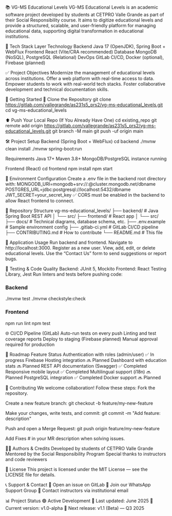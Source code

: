 📚 VG-MS Educational Levels
VG-MS Educational Levels is an academic software project developed by students at CETPRO Valle Grande as part of their Social Responsibility course. It aims to digitize educational levels and provide a structured, scalable, and user-friendly platform for managing educational data, supporting digital transformation in educational institutions.

🔧 Tech Stack
Layer	Technology
Backend	Java 17 (OpenJDK), Spring Boot + WebFlux
Frontend	React (Vite/CRA recommended)
Database	MongoDB (NoSQL), PostgreSQL (Relational)
DevOps	GitLab CI/CD, Docker (optional), Firebase (planned)

✅ Project Objectives
Modernize the management of educational levels across institutions.
Offer a web platform with real-time access to data.
Empower students to work with real-world tech stacks.
Foster collaborative development and technical documentation skills.

🚀 Getting Started
🔁 Clone the Repository
git clone https://gitlab.com/vallegrande/as231s5_prs2/vg-ms-educational_levels.git
cd vg-ms-educational_levels

⬆️ Push Your Local Repo (If You Already Have One)
cd existing_repo
git remote add origin https://gitlab.com/vallegrande/as231s5_prs2/vg-ms-educational_levels.git
git branch -M main
git push -uf origin main


🛠️ Project Setup
Backend (Spring Boot + WebFlux)
cd backend
./mvnw clean install
./mvnw spring-boot:run

Requirements
Java 17+
Maven 3.8+
MongoDB/PostgreSQL instance running

Frontend (React)
cd frontend
npm install
npm start

🔐 Environment Configuration
Create a .env file in the backend root directory with:
MONGODB_URI=mongodb+srv://<user>:<password>@cluster.mongodb.net/dbname
POSTGRES_URL=jdbc:postgresql://localhost:5432/dbname
JWT_SECRET=your_secret_key
✅ CORS must be enabled in the backend to allow React frontend to connect.

📁 Repository Structure
vg-ms-educational_levels/
├── backend/          # Java Spring Boot REST API
│   └── src/
├── frontend/         # React app
│   └── src/
├── docs/             # Technical diagrams, database schema, etc.
├── .env.example      # Sample environment config
├── .gitlab-ci.yml    # GitLab CI/CD pipeline
├── CONTRIBUTING.md   # How to contribute
└── README.md         # This file

🧩 Application Usage
Run backend and frontend.
Navigate to http://localhost:3000.
Register as a new user.
View, add, edit, or delete educational levels.
Use the “Contact Us” form to send suggestions or report bugs.

🧪 Testing & Code Quality
Backend: JUnit 5, Mockito
Frontend: React Testing Library, Jest
Run linters and tests before pushing code:

### Backend
./mvnw test
./mvnw checkstyle:check

### Frontend
npm run lint
npm test

🌐 CI/CD Pipeline (GitLab)
Auto-run tests on every push
Linting and test coverage reports
Deploy to staging (Firebase planned)
Manual approval required for production

🔭 Roadmap
Feature	Status
Authentication with roles (admin/user)	 ✅ In progress
Firebase Hosting integration	           🔜 Planned
Dashboard with education stats	         🔜 Planned
REST API documentation (Swagger)	       ✅ Completed
Responsive mobile layout	               ✅ Completed
Multilingual support (i18n)	             🔜 Planned
PostgreSQL integration	                 ✅ Completed
Docker support	                         🔜 Planned

🤝 Contributing
We welcome collaboration! Follow these steps:
Fork the repository.

Create a new feature branch:
git checkout -b feature/my-new-feature

Make your changes, write tests, and commit:
git commit -m "Add feature: description"

Push and open a Merge Request:
git push origin feature/my-new-feature

Add Fixes #<issue-number> in your MR description when solving issues.

🧑‍💻 Authors & Credits
Developed by students of CETPRO Valle Grande
Mentored by the Social Responsibility Program
Special thanks to instructors and code reviewers

📜 License
This project is licensed under the MIT License — see the LICENSE file for details.

📞 Support & Contact
📩 Open an issue on GitLab
💬 Join our WhatsApp Support Group
📧 Contact instructors via institutional email

📊 Project Status
🟢 Active Development
🔄 Last updated: June 2025
🚀 Current version: v1.0-alpha
🧠 Next release: v1.1 (Beta) — Q3 2025
